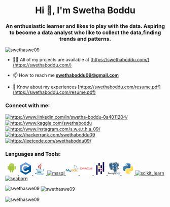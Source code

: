 <h1 align="center">Hi 👋, I'm Swetha Boddu</h1>
<h3 align="center">An enthusiastic learner and likes to play with the data. Aspiring to become a data analyst who like to collect the data,finding trends and patterns.</h3>

<p align="left"> <img src="https://komarev.com/ghpvc/?username=swethaswe09&label=Profile%20views&color=0e75b6&style=flat" alt="swethaswe09" /> </p>

- 👨‍💻 All of my projects are available at [https://swethaboddu.com/](https://swethaboddu.com/)

- 📫 How to reach me **swethaboddu09@gmail.com**

- 📄 Know about my experiences [https://swethaboddu.com/resume.pdf](https://swethaboddu.com/resume.pdf)

<h3 align="left">Connect with me:</h3>
<p align="left">
<a href="https://linkedin.com/in/https://www.linkedin.com/in/swetha-boddu-0a4011204/" target="blank"><img align="center" src="https://raw.githubusercontent.com/rahuldkjain/github-profile-readme-generator/master/src/images/icons/Social/linked-in-alt.svg" alt="https://www.linkedin.com/in/swetha-boddu-0a4011204/" height="30" width="40" /></a>
<a href="https://kaggle.com/https://www.kaggle.com/swethaboddu" target="blank"><img align="center" src="https://raw.githubusercontent.com/rahuldkjain/github-profile-readme-generator/master/src/images/icons/Social/kaggle.svg" alt="https://www.kaggle.com/swethaboddu" height="30" width="40" /></a>
<a href="https://instagram.com/https://www.instagram.com/s.w.e.t.h.a_09/" target="blank"><img align="center" src="https://raw.githubusercontent.com/rahuldkjain/github-profile-readme-generator/master/src/images/icons/Social/instagram.svg" alt="https://www.instagram.com/s.w.e.t.h.a_09/" height="30" width="40" /></a>
<a href="https://www.hackerrank.com/https://hackerrank.com/swethaboddu09" target="blank"><img align="center" src="https://raw.githubusercontent.com/rahuldkjain/github-profile-readme-generator/master/src/images/icons/Social/hackerrank.svg" alt="https://hackerrank.com/swethaboddu09" height="30" width="40" /></a>
<a href="https://www.leetcode.com/https://leetcode.com/swethaboddu09/" target="blank"><img align="center" src="https://raw.githubusercontent.com/rahuldkjain/github-profile-readme-generator/master/src/images/icons/Social/leet-code.svg" alt="https://leetcode.com/swethaboddu09/" height="30" width="40" /></a>
</p>

<h3 align="left">Languages and Tools:</h3>
<p align="left"> <a href="https://developer.android.com" target="_blank" rel="noreferrer"> <img src="https://raw.githubusercontent.com/devicons/devicon/master/icons/android/android-original-wordmark.svg" alt="android" width="40" height="40"/> </a> <a href="https://www.cprogramming.com/" target="_blank" rel="noreferrer"> <img src="https://raw.githubusercontent.com/devicons/devicon/master/icons/c/c-original.svg" alt="c" width="40" height="40"/> </a> <a href="https://www.java.com" target="_blank" rel="noreferrer"> <img src="https://raw.githubusercontent.com/devicons/devicon/master/icons/java/java-original.svg" alt="java" width="40" height="40"/> </a> <a href="https://www.microsoft.com/en-us/sql-server" target="_blank" rel="noreferrer"> <img src="https://www.svgrepo.com/show/303229/microsoft-sql-server-logo.svg" alt="mssql" width="40" height="40"/> </a> <a href="https://www.mysql.com/" target="_blank" rel="noreferrer"> <img src="https://raw.githubusercontent.com/devicons/devicon/master/icons/mysql/mysql-original-wordmark.svg" alt="mysql" width="40" height="40"/> </a> <a href="https://www.oracle.com/" target="_blank" rel="noreferrer"> <img src="https://raw.githubusercontent.com/devicons/devicon/master/icons/oracle/oracle-original.svg" alt="oracle" width="40" height="40"/> </a> <a href="https://pandas.pydata.org/" target="_blank" rel="noreferrer"> <img src="https://raw.githubusercontent.com/devicons/devicon/2ae2a900d2f041da66e950e4d48052658d850630/icons/pandas/pandas-original.svg" alt="pandas" width="40" height="40"/> </a> <a href="https://www.postgresql.org" target="_blank" rel="noreferrer"> <img src="https://raw.githubusercontent.com/devicons/devicon/master/icons/postgresql/postgresql-original-wordmark.svg" alt="postgresql" width="40" height="40"/> </a> <a href="https://www.python.org" target="_blank" rel="noreferrer"> <img src="https://raw.githubusercontent.com/devicons/devicon/master/icons/python/python-original.svg" alt="python" width="40" height="40"/> </a> <a href="https://scikit-learn.org/" target="_blank" rel="noreferrer"> <img src="https://upload.wikimedia.org/wikipedia/commons/0/05/Scikit_learn_logo_small.svg" alt="scikit_learn" width="40" height="40"/> </a> <a href="https://seaborn.pydata.org/" target="_blank" rel="noreferrer"> <img src="https://seaborn.pydata.org/_images/logo-mark-lightbg.svg" alt="seaborn" width="40" height="40"/> </a> </p>

<p><img align="left" src="https://github-readme-stats.vercel.app/api/top-langs?username=swethaswe09&show_icons=true&locale=en&layout=compact" alt="swethaswe09" /></p>

<p>&nbsp;<img align="center" src="https://github-readme-stats.vercel.app/api?username=swethaswe09&show_icons=true&locale=en" alt="swethaswe09" /></p>

<p><img align="center" src="https://github-readme-streak-stats.herokuapp.com/?user=swethaswe09&" alt="swethaswe09" /></p>
